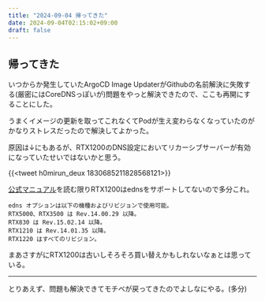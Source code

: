 ```yaml
---
title: "2024-09-04 帰ってきた"
date: 2024-09-04T02:15:02+09:00
draft: false
---
```



## 帰ってきた

いつからか発生していたArgoCD Image UpdaterがGithubの名前解決に失敗する(厳密にはCoreDNSっぽいが)問題をやっと解決できたので、ここも再開にすることにした。

うまくイメージの更新を取ってこれなくてPodが生え変わらなくなっていたのがかなりストレスだったので解決してよかった。

原因は↓にもあるが、RTX1200のDNS設定においてリカーシブサーバーが有効になっていたせいではないかと思う。

{{<tweet h0mirun_deux 1830685211828568121>}}

[公式マニュアル](https://www.rtpro.yamaha.co.jp/RT/manual/rt-common-old/Cmdref.pdf)を読む限りRTX1200はednsをサポートしてないので多分これ。

```
edns オプションは以下の機種およびリビジョンで使用可能。
RTX5000、RTX3500 は Rev.14.00.29 以降。
RTX830 は Rev.15.02.14 以降。
RTX1210 は Rev.14.01.35 以降。
RTX1220 はすべてのリビジョン。
```

まあさすがにRTX1200は古いしそろそろ買い替えかもしれないなぁとは思っている。

---

とりあえず、問題も解決できてモチベが戻ってきたのでよしなにやる。(多分)
